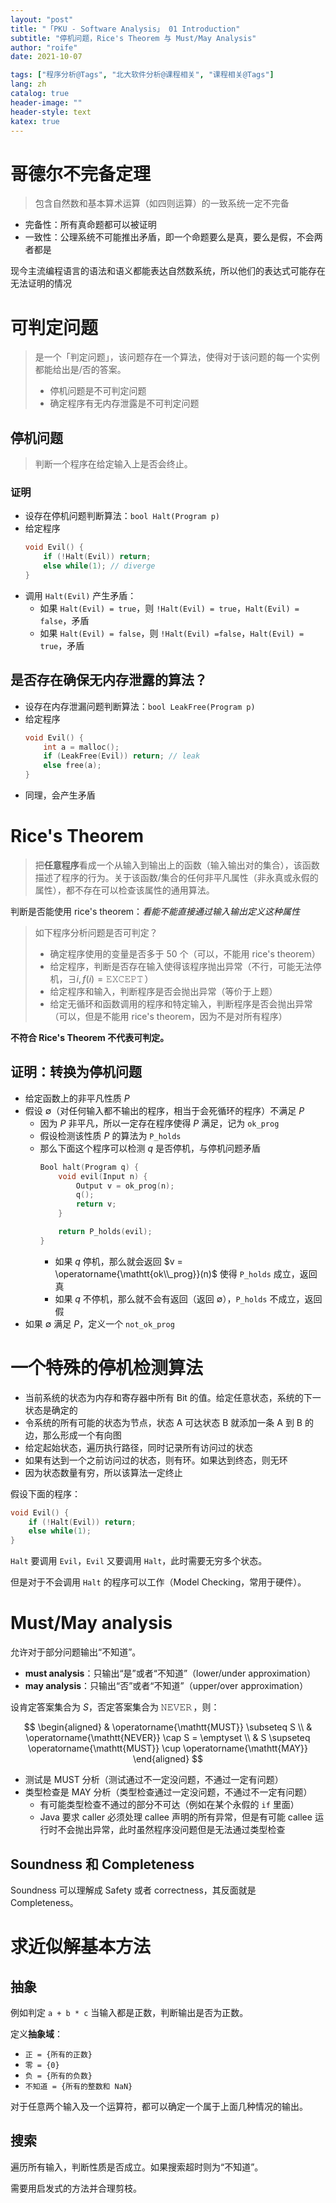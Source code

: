 ```yaml
---
layout: "post"
title: "「PKU - Software Analysis」 01 Introduction"
subtitle: "停机问题，Rice's Theorem 与 Must/May Analysis"
author: "roife"
date: 2021-10-07

tags: ["程序分析@Tags", "北大软件分析@课程相关", "课程相关@Tags"]
lang: zh
catalog: true
header-image: ""
header-style: text
katex: true
---
```


# 哥德尔不完备定理

> 包含自然数和基本算术运算（如四则运算）的一致系统一定不完备

- 完备性：所有真命题都可以被证明
- 一致性：公理系统不可能推出矛盾，即一个命题要么是真，要么是假，不会两者都是

现今主流编程语言的语法和语义都能表达自然数系统，所以他们的表达式可能存在无法证明的情况

# 可判定问题

> 是一个「判定问题」，该问题存在一个算法，使得对于该问题的每一个实例都能给出是/否的答案。
>
> - 停机问题是不可判定问题
> - 确定程序有无内存泄露是不可判定问题

## 停机问题

> 判断一个程序在给定输入上是否会终止。

### 证明

- 设存在停机问题判断算法：`bool Halt(Program p)`
- 给定程序
  ```c
  void Evil() {
      if (!Halt(Evil)) return;
      else while(1); // diverge
  }
  ```
- 调用 `Halt(Evil)` 产生矛盾：
  + 如果 `Halt(Evil) = true`，则 `!Halt(Evil) = true`，`Halt(Evil) = false`，矛盾
  + 如果 `Halt(Evil) = false`，则 `!Halt(Evil) =false`，`Halt(Evil) = true`，矛盾

## 是否存在确保无内存泄露的算法？

- 设存在内存泄漏问题判断算法：`bool LeakFree(Program p)`
- 给定程序
  ```c
  void Evil() {
      int a = malloc();
      if (LeakFree(Evil)) return; // leak
      else free(a);
  }
  ```
- 同理，会产生矛盾

# Rice's Theorem

> 把**任意程序**看成一个从输入到输出上的函数（输入输出对的集合），该函数描述了程序的行为。关于该函数/集合的任何非平凡属性（非永真或永假的属性），都不存在可以检查该属性的通用算法。

判断是否能使用 rice's theorem：*看能不能直接通过输入输出定义这种属性*

> 如下程序分析问题是否可判定？
>
> - 确定程序使用的变量是否多于 50 个（可以，不能用 rice's theorem）
> - 给定程序，判断是否存在输入使得该程序抛出异常（不行，可能无法停机，$\exists i, f(i) = \operatorname{\mathtt{EXCEPT}}$）
> - 给定程序和输入，判断程序是否会抛出异常（等价于上题）
> - 给定无循环和函数调用的程序和特定输入，判断程序是否会抛出异常（可以，但是不能用 rice's theorem，因为不是对所有程序）

**不符合 Rice's Theorem 不代表可判定。**

## 证明：转换为停机问题

- 给定函数上的非平凡性质 $P$
- 假设 $\emptyset$（对任何输入都不输出的程序，相当于会死循环的程序）不满足 $P$
  - 因为 $P$ 非平凡，所以一定存在程序使得 $P$ 满足，记为 `ok_prog`
  - 假设检测该性质 $P$ 的算法为 `P_holds`
  - 那么下面这个程序可以检测 $q$ 是否停机，与停机问题矛盾
    ```c
    Bool halt(Program q) {
        void evil(Input n) {
            Output v = ok_prog(n);
            q();
            return v;
        }

        return P_holds(evil);
    }
    ```
    + 如果 $q$ 停机，那么就会返回 $v = \operatorname{\mathtt{ok\\_prog}}(n)$ 使得 `P_holds` 成立，返回真
    + 如果 $q$ 不停机，那么就不会有返回（返回 $\emptyset$），`P_holds` 不成立，返回假
- 如果 $\emptyset$ 满足 $P$，定义一个 `not_ok_prog`

# 一个特殊的停机检测算法

- 当前系统的状态为内存和寄存器中所有 Bit 的值。给定任意状态，系统的下一状态是确定的
- 令系统的所有可能的状态为节点，状态 A 可达状态 B 就添加一条 A 到 B 的边，那么形成一个有向图
- 给定起始状态，遍历执行路径，同时记录所有访问过的状态
- 如果有达到一个之前访问过的状态，则有环。如果达到终态，则无环
- 因为状态数量有穷，所以该算法一定终止

假设下面的程序：

```c
void Evil() {
    if (!Halt(Evil)) return;
    else while(1);
}
```

`Halt` 要调用 `Evil`，`Evil` 又要调用 `Halt`，此时需要无穷多个状态。

但是对于不会调用 `Halt` 的程序可以工作（Model Checking，常用于硬件）。

# Must/May analysis

允许对于部分问题输出“不知道”。

- **must analysis**：只输出“是”或者“不知道”（lower/under approximation）
- **may analysis**：只输出“否”或者“不知道”（upper/over approximation）

设肯定答案集合为 $S$，否定答案集合为 $\operatorname{\mathtt{NEVER}}$，则：

$$
\begin{aligned}
& \operatorname{\mathtt{MUST}} \subseteq S \\
& \operatorname{\mathtt{NEVER}} \cap S = \emptyset \\
& S \supseteq \operatorname{\mathtt{MUST}} \cup \operatorname{\mathtt{MAY}}
\end{aligned}
$$

- 测试是 MUST 分析（测试通过不一定没问题，不通过一定有问题）
- 类型检查是 MAY 分析（类型检查通过一定没问题，不通过不一定有问题）
  + 有可能类型检查不通过的部分不可达（例如在某个永假的 `if` 里面）
  + Java 要求 caller 必须处理 callee 声明的所有异常，但是有可能 callee 运行时不会抛出异常，此时虽然程序没问题但是无法通过类型检查

## Soundness 和 Completeness

Soundness 可以理解成 Safety 或者 correctness，其反面就是 Completeness。

# 求近似解基本方法

## 抽象

例如判定 `a + b * c` 当输入都是正数，判断输出是否为正数。

定义**抽象域**：
- `正 = {所有的正数}`
- `零 = {0}`
- `负 = {所有的负数}`
- `不知道 = {所有的整数和 NaN}`

对于任意两个输入及一个运算符，都可以确定一个属于上面几种情况的输出。

## 搜索

遍历所有输入，判断性质是否成立。如果搜索超时则为“不知道”。

需要用启发式的方法并合理剪枝。
